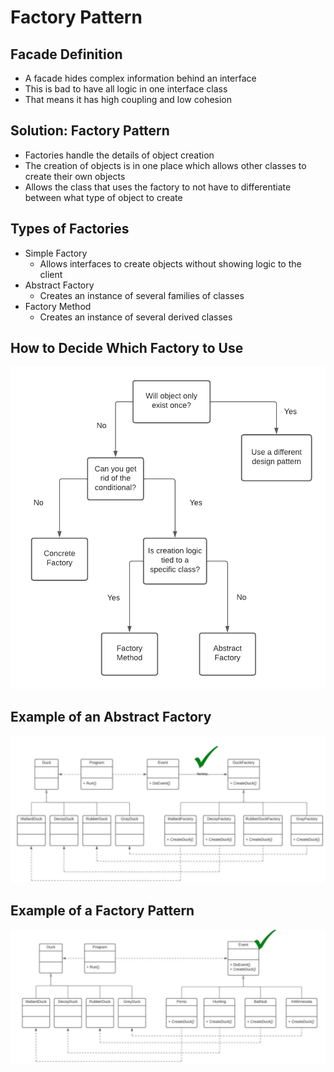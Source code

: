 # Factory Pattern

## Facade Definition
* A facade hides complex information behind an interface
* This is bad to have all logic in one interface class
* That means it has high coupling and low cohesion

## Solution: Factory Pattern
* Factories handle the details of object creation
* The creation of objects is in one place which allows other classes to create their own objects
* Allows the class that uses the factory to not have to differentiate between what type of object to create

## Types of Factories
* Simple Factory
    * Allows interfaces to create objects without showing logic to the client
* Abstract Factory
    * Creates an instance of several families of classes
* Factory Method
    * Creates an instance of several derived classes

## How to Decide Which Factory to Use
![Alt text](Flowchart.png?raw=true "Title") 

## Example of an Abstract Factory
![Alt text](AbstractFactory.png?raw=true "Title") 

## Example of a Factory Pattern
![Alt text](FactoryMethod.png?raw=true "Title") 

